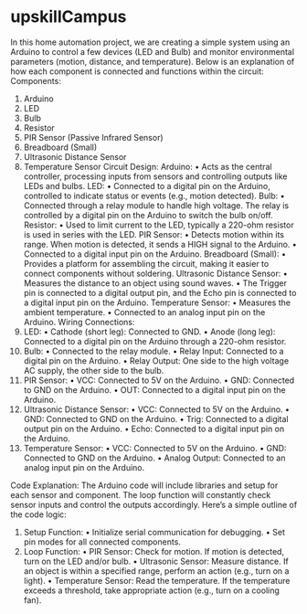 # upskillCampus
In this home automation project, we are creating a simple system using an Arduino to control a few devices (LED and Bulb) and monitor environmental parameters (motion, distance, and temperature). Below is an explanation of how each component is connected and functions within the circuit:
Components:
1.	Arduino
2.	LED
3.	Bulb
4.	Resistor
5.	PIR Sensor (Passive Infrared Sensor)
6.	Breadboard (Small)
7.	Ultrasonic Distance Sensor
8.	Temperature Sensor
Circuit Design:
Arduino:
•	Acts as the central controller, processing inputs from sensors and controlling outputs like LEDs and bulbs.
LED:
•	Connected to a digital pin on the Arduino, controlled to indicate status or events (e.g., motion detected).
Bulb:
•	Connected through a relay module to handle high voltage. The relay is controlled by a digital pin on the Arduino to switch the bulb on/off.
Resistor:
•	Used to limit current to the LED, typically a 220-ohm resistor is used in series with the LED.
PIR Sensor:
•	Detects motion within its range. When motion is detected, it sends a HIGH signal to the Arduino.
•	Connected to a digital input pin on the Arduino.
Breadboard (Small):
•	Provides a platform for assembling the circuit, making it easier to connect components without soldering.
Ultrasonic Distance Sensor:
•	Measures the distance to an object using sound waves.
•	The Trigger pin is connected to a digital output pin, and the Echo pin is connected to a digital input pin on the Arduino.
Temperature Sensor:
•	Measures the ambient temperature.
•	Connected to an analog input pin on the Arduino.
Wiring Connections:
1.	LED:
•	Cathode (short leg): Connected to GND.
•	Anode (long leg): Connected to a digital pin on the Arduino through a 220-ohm resistor.
2.	Bulb:
•	Connected to the relay module.
•	Relay Input: Connected to a digital pin on the Arduino.
•	Relay Output: One side to the high voltage AC supply, the other side to the bulb.
3.	PIR Sensor:
•	VCC: Connected to 5V on the Arduino.
•	GND: Connected to GND on the Arduino.
•	OUT: Connected to a digital input pin on the Arduino.
4.	Ultrasonic Distance Sensor:
•	VCC: Connected to 5V on the Arduino.
•	GND: Connected to GND on the Arduino.
•	Trig: Connected to a digital output pin on the Arduino.
•	Echo: Connected to a digital input pin on the Arduino.
5.	Temperature Sensor:
•	VCC: Connected to 5V on the Arduino.
•	GND: Connected to GND on the Arduino.
•	Analog Output: Connected to an analog input pin on the Arduino.

Code Explanation:
The Arduino code will include libraries and setup for each sensor and component. The loop function will constantly check sensor inputs and control the outputs accordingly. Here’s a simple outline of the code logic:
1.	Setup Function:
•	Initialize serial communication for debugging.
•	Set pin modes for all connected components.
2.	Loop Function:
•	PIR Sensor: Check for motion. If motion is detected, turn on the LED and/or bulb.
•	Ultrasonic Sensor: Measure distance. If an object is within a specified range, perform an action (e.g., turn on a light).
•	Temperature Sensor: Read the temperature. If the temperature exceeds a threshold, take appropriate action (e.g., turn on a cooling fan).

